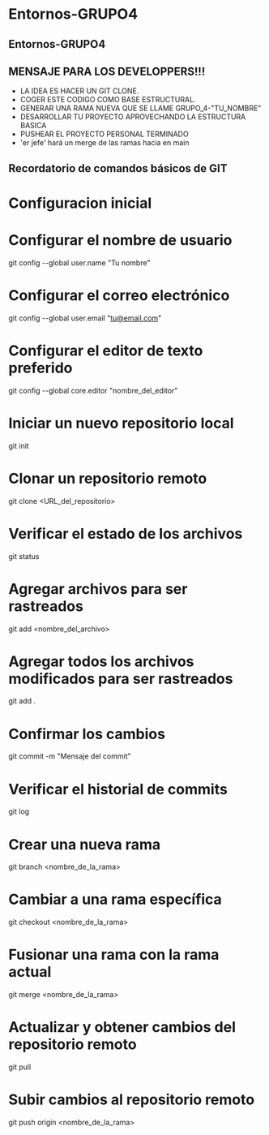 # Entornos-GRUPO4
## Entornos-GRUPO4
## MENSAJE PARA LOS DEVELOPPERS!!!
* LA IDEA ES HACER UN GIT CLONE.
* COGER ESTE CODIGO COMO BASE ESTRUCTURAL.
* GENERAR UNA RAMA NUEVA QUE SE LLAME GRUPO_4-"TU_NOMBRE"
* DESARROLLAR TU PROYECTO APROVECHANDO LA ESTRUCTURA BASICA
* PUSHEAR EL PROYECTO PERSONAL TERMINADO
* 'er jefe' hará un merge de las ramas hacia en main

## Recordatorio de comandos básicos de GIT
# Configuracion inicial
# Configurar el nombre de usuario
git config --global user.name "Tu nombre"

# Configurar el correo electrónico
git config --global user.email "tu@email.com"

# Configurar el editor de texto preferido
git config --global core.editor "nombre_del_editor"

# Iniciar un nuevo repositorio local
git init

# Clonar un repositorio remoto
git clone <URL_del_repositorio>

# Verificar el estado de los archivos
git status

# Agregar archivos para ser rastreados
git add <nombre_del_archivo>

# Agregar todos los archivos modificados para ser rastreados
git add .

# Confirmar los cambios
git commit -m "Mensaje del commit"

# Verificar el historial de commits
git log

# Crear una nueva rama
git branch <nombre_de_la_rama>

# Cambiar a una rama específica
git checkout <nombre_de_la_rama>

# Fusionar una rama con la rama actual
git merge <nombre_de_la_rama>

# Actualizar y obtener cambios del repositorio remoto
git pull

# Subir cambios al repositorio remoto
git push origin <nombre_de_la_rama>
